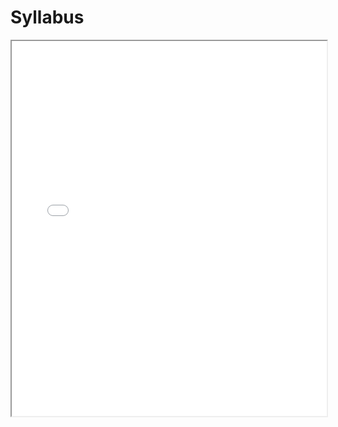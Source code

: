 # Syllabus

<iframe src="{{ assets_url }}/pdf/syllabus-draft.pdf" width="100%" height="600px"></iframe>